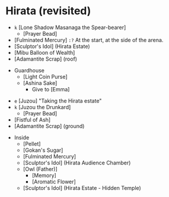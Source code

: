 # Hirata (revisited)

+ `k` [Lone Shadow Masanaga the Spear-bearer]
  - [Prayer Bead]
+ [Fulminated Mercury]
  `:?` At the start, at the side of the arena.
+ [Sculptor's Idol] (Hirata Estate)
+ [Mibu Balloon of Wealth]
+ [Adamantite Scrap] (roof)
- Guardhouse
  + [Light Coin Purse]
  + [Ashina Sake]
    + Give to [Emma]
+ `e` [Juzou] "Taking the Hirata estate"
+ `k` [Juzou the Drunkard]
  - [Prayer Bead]
+ [Fistful of Ash]
+ [Adamantite Scrap] (ground)
- Inside
  + [Pellet]
  + [Gokan's Sugar]
  + [Fulminated Mercury]
  + [Sculptor's Idol] (Hirata Audience Chamber)
  + [Owl (Father)]
    - [Memory]
    - [Aromatic Flower]
  + [Sculptor's Idol] (Hirata Estate - Hidden Temple)